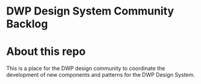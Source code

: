 # DWP Design System Community Backlog

# About this repo

This is a place for the DWP design community to coordinate the development of new components and patterns for the DWP Design System.
